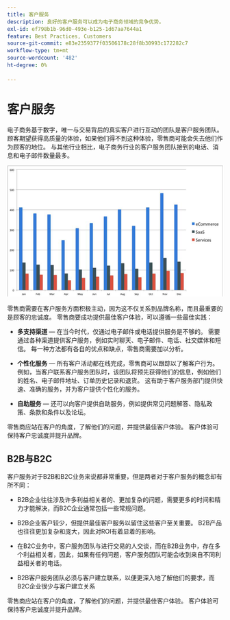 ```yaml
---
title: 客户服务
description: 良好的客户服务可以成为电子商务领域的竞争优势。
exl-id: ef798b1b-96d0-493e-b125-1d67aa7644a1
feature: Best Practices, Customers
source-git-commit: e83e2359377f03506178c28f8b30993c172282c7
workflow-type: tm+mt
source-wordcount: '482'
ht-degree: 0%

---
```


# 客户服务

电子商务基于数字，唯一与交易背后的真实客户进行互动的团队是客户服务团队。 顾客期望获得高质量的体验，如果他们得不到这种体验，零售商可能会失去他们作为顾客的地位。 与其他行业相比，电子商务行业的客户服务团队接到的电话、消息和电子邮件数量最多。

![客户服务条形图](../../assets/playbooks/customer-service-chart.png)

零售商需要在客户服务方面积极主动，因为这不仅关系到品牌名称，而且最重要的是顾客的忠诚度。 零售商要成功提供最佳客户体验，可以遵循一些最佳实践：

- **多支持渠道** — 在当今时代，仅通过电子邮件或电话提供服务是不够的。 需要通过各种渠道提供客户服务，例如实时聊天、电子邮件、电话、社交媒体和短信。 每一种方法都有各自的优点和缺点，零售商需要加以分析。

- **个性化服务** — 所有客户活动都在线完成，零售商可以跟踪以了解客户行为。 例如，当客户联系客户服务团队时，该团队将预先获得他们的信息，例如他们的姓名、电子邮件地址、订单历史记录和退货。 这有助于客户服务部门提供快速、准确的服务，并为客户提供个性化的服务。

- **自助服务** — 还可以向客户提供自助服务，例如提供常见问题解答、隐私政策、条款和条件以及论坛。

零售商应站在客户的角度，了解他们的问题，并提供最佳客户体验。 客户体验可保持客户忠诚度并提升品牌。

## B2B与B2C

客户服务对于B2B和B2C业务来说都非常重要，但是两者对于客户服务的概念却有所不同：

- B2B企业往往涉及许多利益相关者的、更加复杂的问题，需要更多的时间和精力才能解决，而B2C企业通常包括一些常规问题。

- B2B企业客户较少，但提供最佳客户服务以留住这些客户至关重要。 B2B产品也往往更加复杂和庞大，因此对ROI有着显着的影响。

- 在B2C业务中，客户服务团队与进行交易的人交谈，而在B2B业务中，存在多个利益相关者，因此，如果有任何问题，客户服务团队可能会收到来自不同利益相关者的电话。

- B2B客户服务团队必须与客户建立联系，以便更深入地了解他们的要求，而B2C企业很少与客户建立关系

零售商应站在客户的角度，了解他们的问题，并提供最佳客户体验。 客户体验可保持客户忠诚度并提升品牌。

